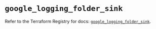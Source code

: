 # `google_logging_folder_sink`

Refer to the Terraform Registry for docs: [`google_logging_folder_sink`](https://registry.terraform.io/providers/hashicorp/google/6.38.0/docs/resources/logging_folder_sink).
